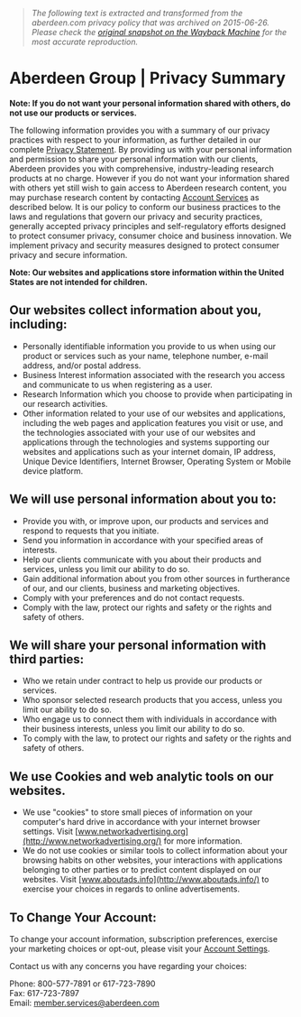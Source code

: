 > *The following text is extracted and transformed from the aberdeen.com privacy policy that was archived on 2015-06-26. Please check the [original snapshot on the Wayback Machine](https://web.archive.org/web/20150626133157id_/http%3A//www.aberdeen.com/_aberdeen/app/privacy-summary-revised.aspx) for the most accurate reproduction.*

# Aberdeen Group | Privacy Summary

**Note: If you do not want your personal information shared with others, do not use our products or services.**

The following information provides you with a summary of our privacy practices with respect to your information, as further detailed in our complete [Privacy Statement](https://web.archive.org/web/20150626133157id_/http%3A//www.aberdeen.com/_aberdeen/app/privacy-policy-revised.aspx). By providing us with your personal information and permission to share your personal information with our clients, Aberdeen provides you with comprehensive, industry-leading research products at no charge. However if you do not want your information shared with others yet still wish to gain access to Aberdeen research content, you may purchase research content by contacting [Account Services](mailto:account.services@aberdeen.com) as described below. It is our policy to conform our business practices to the laws and regulations that govern our privacy and security practices, generally accepted privacy principles and self-regulatory efforts designed to protect consumer privacy, consumer choice and business innovation. We implement privacy and security measures designed to protect consumer privacy and secure information.

**Note: Our websites and applications store information within the United States are not intended for children.**

## Our websites collect information about you, including:

  * Personally identifiable information you provide to us when using our product or services such as your name, telephone number, e-mail address, and/or postal address.
  * Business Interest information associated with the research you access and communicate to us when registering as a user.
  * Research Information which you choose to provide when participating in our research activities.
  * Other information related to your use of our websites and applications, including the web pages and application features you visit or use, and the technologies associated with your use of our websites and applications through the technologies and systems supporting our websites and applications such as your internet domain, IP address, Unique Device Identifiers, Internet Browser, Operating System or Mobile device platform.

  


## We will use personal information about you to:

  * Provide you with, or improve upon, our products and services and respond to requests that you initiate.
  * Send you information in accordance with your specified areas of interests.
  * Help our clients communicate with you about their products and services, unless you limit our ability to do so.
  * Gain additional information about you from other sources in furtherance of our, and our clients, business and marketing objectives.
  * Comply with your preferences and do not contact requests.
  * Comply with the law, protect our rights and safety or the rights and safety of others.

  


## We will share your personal information with third parties:

  * Who we retain under contract to help us provide our products or services.
  * Who sponsor selected research products that you access, unless you limit our ability to do so.
  * Who engage us to connect them with individuals in accordance with their business interests, unless you limit our ability to do so.
  * To comply with the law, to protect our rights and safety or the rights and safety of others.

  


## We use Cookies and web analytic tools on our websites.

  * We use "cookies" to store small pieces of information on your computer's hard drive in accordance with your internet browser settings. Visit [www.networkadvertising.org](http://www.networkadvertising.org/) for more information.
  * We do not use cookies or similar tools to collect information about your browsing habits on other websites, your interactions with applications belonging to other parties or to predict content displayed on our websites. Visit [www.aboutads.info](http://www.aboutads.info/) to exercise your choices in regards to online advertisements.

  


## To Change Your Account:

To change your account information, subscription preferences, exercise your marketing choices or opt-out, please visit your [Account Settings](https://web.archive.org/public/check-identity/account/page.aspx).

Contact us with any concerns you have regarding your choices:

Phone: 800-577-7891 or 617-723-7890  
Fax: 617-723-7897  
Email: [member.services@aberdeen.com](mailto:member.services@aberdeen.com)
